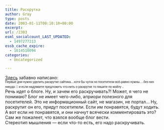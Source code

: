 ```yaml
---
title: Раскрутка
author: Gray
type: posts
date: 2003-01-11T00:10:10+00:00
excerpt:
url: /2303
esml_socialcount_LAST_UPDATED:
  - 1497277213
essb_cache_expire:
  - 1614510094
categories:
  - Uncategorized

---
```








<a href="http://cody.wmaster.ru/09.01.2003" target="_blank">Здесь</a> забавно написано:  
<font face="Verdana,Arial,Helvetica,sans-serif" size="1">Первые дни нужно уделить раскрутке сайтика…хотя бы чуток но посетители всё-равно нужны….без них никуда 🙂 и если надумаете предложить что-нить о раскрутке то пишите по мэйлу </font>.  
Речь идет о блоге. Ну, и зачем его раскручивать?! Может, я чего не понимаю? Блог не имеет чего-либо, априори полезного для посетителей. Это не информационный сайт, не магазин, не портал&#8230; Ну, раскрутит он его, придут посетители. Если им понравятся, будут ходить. А вот если не понравятся, и они начнут всячески комментировать это? Сам же пожалеет, что взялся вообще блог вести.  
Стереотип мышления &#8212; если что-то есть, его надо раскручивать.